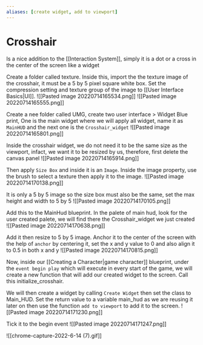 ```yaml
---
aliases: [create widget, add to viewport]
---
```

#  Crosshair
Is a nice addition to the [[Interaction System]], simply it is a dot or a cross in the center of the screen like a widget

Create a folder called texture. Inside this, import the the texture image of the crosshair, it must be a 5 by 5 pixel square white box.  Set the compression setting and texture group of the image to [[User Interface Basics|UI]]. ![[Pasted image 20220714165534.png]]
![[Pasted image 20220714165555.png]]

Create a nee folder called UMG, create two user interface > Widget Blue print, One is the main widget where we will apply all widget, name it as `MainHUD` and the next one is the `Crosshair_widget` 
![[Pasted image 20220714165801.png]]

Inside the crosshair widget, we do not need it to be the same size as the viewport, infact, we want it to be resized by us, therefore, first delete the canvas panel
![[Pasted image 20220714165914.png]]

Then apply `Size Box` and inside it is an `Image`. Inside the image property, use the brush to select a texture then apply it to the image. 
![[Pasted image 20220714170138.png]]

It is only a 5 by 5 image so the size box must also be the same, set the max height and width to 5 by 5 ![[Pasted image 20220714170105.png]]

Add this to the MainHud blueprint. In the palete of main hud, look for the user created palete, we will find there the Crosshair_widget we just created
![[Pasted image 20220714170638.png]]

Add it then resize to 5 by 5 image. Anchor it to the center of the screen with the help of `anchor` by centering it, set the x and y value to 0 and also align it to 0.5 in both x and y
![[Pasted image 20220714170815.png]]


Now, inside our [[Creating a Character|game character]] blueprint, under the `event begin play` which will execute in every start of the game, we will create a new function that will add our created widget to the screen. Call this initialize_crosshair.

We will then create a widget by calling `Create Widget` then set the class to Main_HUD. Set the return value to a variable main_hud as we are reusing it later on then use the function `add to viewport` to add it to the screen.
![[Pasted image 20220714171230.png]]

Tick it to the begin event
![[Pasted image 20220714171247.png]]

![[chrome-capture-2022-6-14 (7).gif]]